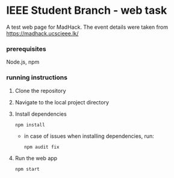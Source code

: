 # IEEE Student Branch - web task

A test web page for MadHack.
The event details were taken from https://madhack.ucscieee.lk/

### prerequisites
Node.js, npm

### running instructions
1. Clone the repository

1. Navigate to the local project directory

1. Install dependencies
    ```
    npm install
    ```
    - in case of issues when installing dependencies, run:
        ```
        npm audit fix
        ```

1. Run the web app
    ```
    npm start
    ```


